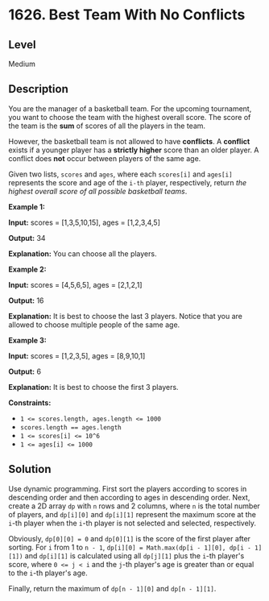 # 1626. Best Team With No Conflicts
## Level
Medium

## Description
You are the manager of a basketball team. For the upcoming tournament, you want to choose the team with the highest overall score. The score of the team is the **sum** of scores of all the players in the team.

However, the basketball team is not allowed to have **conflicts**. A **conflict** exists if a younger player has a **strictly higher** score than an older player. A conflict does **not** occur between players of the same age.

Given two lists, `scores` and `ages`, where each `scores[i]` and `ages[i]` represents the score and age of the `i-th` player, respectively, return *the highest overall score of all possible basketball teams*.

**Example 1:**

**Input:** scores = [1,3,5,10,15], ages = [1,2,3,4,5]

**Output:** 34

**Explanation:** You can choose all the players.

**Example 2:**

**Input:** scores = [4,5,6,5], ages = [2,1,2,1]

**Output:** 16

**Explanation:** It is best to choose the last 3 players. Notice that you are allowed to choose multiple people of the same age.

**Example 3:**

**Input:** scores = [1,2,3,5], ages = [8,9,10,1]

**Output:** 6

**Explanation:** It is best to choose the first 3 players. 

**Constraints:**

* `1 <= scores.length, ages.length <= 1000`
* `scores.length == ages.length`
* `1 <= scores[i] <= 10^6`
* `1 <= ages[i] <= 1000`

## Solution
Use dynamic programming. First sort the players according to scores in descending order and then according to ages in descending order. Next, create a 2D array `dp` with `n` rows and 2 columns, where `n` is the total number of players, and `dp[i][0]` and `dp[i][1]` represent the maximum score at the `i`-th player when the `i`-th player is not selected and selected, respectively.

Obviously, `dp[0][0] = 0` and `dp[0][1]` is the score of the first player after sorting. For `i` from 1 to `n - 1`, `dp[i][0] = Math.max(dp[i - 1][0], dp[i - 1][1])` and `dp[i][1]` is calculated using all `dp[j][1]` plus the `i`-th player's score, where `0 <= j < i` and the `j`-th player's age is greater than or equal to the `i`-th player's age.

Finally, return the maximum of `dp[n - 1][0]` and `dp[n - 1][1]`.
